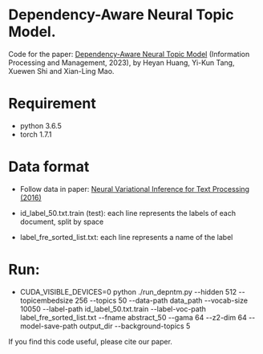 # Dependency-Aware Neural Topic Model.

Code for the paper: [Dependency-Aware Neural Topic Model]() (Information Processing and Management, 2023), by Heyan Huang, Yi-Kun Tang, Xuewen Shi and Xian-Ling Mao.

# Requirement
- python 3.6.5
- torch 1.7.1

# Data format
- Follow data in paper: [Neural Variational Inference for Text Processing (2016)](https://github.com/ysmiao/nvdm/tree/master/data/20news)

- id_label_50.txt.train (test): each line represents the labels of each document, split by space

- label_fre_sorted_list.txt: each line represents a name of the label

# Run:
- CUDA_VISIBLE_DEVICES=0 python ./run_depntm.py --hidden 512 --topicembedsize 256 --topics 50  --data-path data_path --vocab-size 10050  --label-path id_label_50.txt.train --label-voc-path label_fre_sorted_list.txt --fname abstract_50 --gama 64 --z2-dim 64 --model-save-path output_dir --background-topics 5

If you find this code useful, please cite our paper.